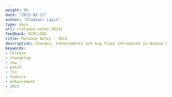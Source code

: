```yaml
---
weight: 96
date: "2023-05-11"
author: "Vladimir Lapin"
type: docs
url: /release-notes-2023/
feedback: OCRCLOUD
title: Release Notes - 2023
description: Changes, enhancements and bug fixes introduced in Aspose.OCR Cloud releases.
keywords:
- release
- changelog
- new
- patch
- fix
- feature
- enhancement
- 2023
---
```

